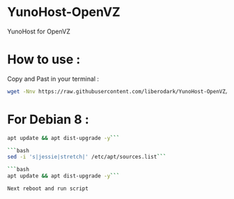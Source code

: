 # YunoHost-OpenVZ
YunoHost for OpenVZ

# How to use :

Copy and Past in your terminal :

```bash
wget -Nnv https://raw.githubusercontent.com/liberodark/YunoHost-OpenVZ/master/install.sh && chmod +x install.sh; ./install.sh
```
# For Debian 8 :

```bash
apt update && apt dist-upgrade -y```

```bash
sed -i 's|jessie|stretch|' /etc/apt/sources.list```

```bash
apt update && apt dist-upgrade -y```

Next reboot and run script
